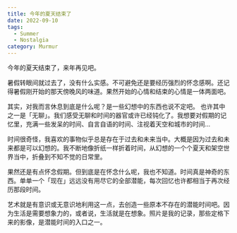 ```yaml
---
title: 今年的夏天结束了
date: 2022-09-10
tags:
  - Summer
  - Nostalgia
category: Murmur
---
```


今年的夏天结束了，来年再见吧。

暑假转眼间就过去了，没有什么实感。不可避免还是要经历强烈的怀念感啊。还记得暑假刚开始的那天傍晚风的味道。果然开始的心情和结束的心情是一体两面吧。

其实，对我而言休息到底是什么呢？是一些幻想中的东西也说不定吧。 也许其中之一是「无聊」。我们感受无聊和时间的器官或许已经钝化了。我想要对假期的记忆里，充满一些发呆的时间、自言自语的时间、注视着天空和城市的时间…

时间很奇怪，我喜欢的事物似乎总是存在于过去和未来当中。大概是因为过去和未来都是可以幻想的。我不断地像折纸一样折着时间，从幻想的一个个夏天和架空世界当中，折叠到不知不觉的日常里。

果然还是有点怀念假期。但到底是在怀念什么呢，我也不知道。时间真是神奇的东西。单单一个「现在」远远没有用尽它的全部潜能，每次回忆也许都相当于再次经历那段时间。

艺术就是有意识或无意识地利用这一点，去创造一些原本不存在的潜能时间吧。因为生活是需要想象力的，或者说，生活就是在想象。照片是我的记录，那些定格下来的影像，是潜能时间的入口之一。
